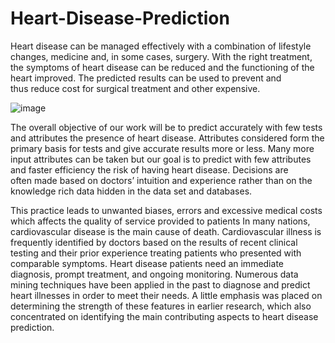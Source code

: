 # Heart-Disease-Prediction
Heart disease can be managed effectively with a combination of lifestyle changes, medicine and, in some cases, surgery. With the right treatment, the symptoms of heart disease can be reduced and the functioning of the heart improved. The predicted results can be used to prevent and thus reduce cost for surgical treatment and other expensive.

![image](https://user-images.githubusercontent.com/105341413/206938566-ac6d21a3-a7c3-46bb-a984-35f0bcffc530.png)


The overall objective of our work will be to predict accurately with few tests and attributes the presence of heart disease. Attributes considered form the primary basis for tests and give accurate results more or less. Many more input attributes can be taken but our goal is to predict with few attributes and faster efficiency the risk of having heart disease. Decisions are often made based on doctors’ intuition and experience rather than on the knowledge rich data hidden in the data set and databases.



This practice leads to unwanted biases, errors and excessive medical costs which affects the quality of service provided to patients
In many nations, cardiovascular disease is the main cause of death. 
Cardiovascular illness is frequently identified by doctors based on the results of recent clinical testing and their prior experience treating patients who presented with comparable symptoms. Heart disease patients need an immediate diagnosis, prompt treatment, and ongoing monitoring. 
Numerous data mining techniques have been applied in the past to diagnose and predict heart illnesses in order to meet their needs. 
A little emphasis was placed on determining the strength of these features in earlier research, which also concentrated on identifying the main contributing aspects to heart disease prediction.


